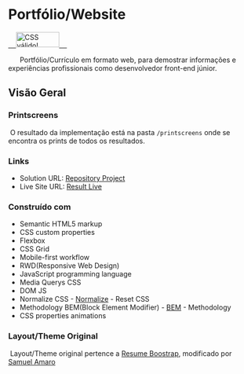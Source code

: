 # Portfólio/Website 

<p>
<a href="http://jigsaw.w3.org/css-validator/check/referer">
    <img style="border:0;width:88px;height:31px"
        src="http://jigsaw.w3.org/css-validator/images/vcss-blue"
        alt="CSS válido!"/>
    </a>
</p>
      
Portfólio/Currículo em formato web, para demostrar informações e experiências profissionais como desenvolvedor front-end júnior.

## Visão Geral

### Printscreens

 O resultado da implementação está na pasta ```/printscreens``` onde se encontra os prints de todos os resultados.

### Links

 - Solution URL: [Repository Project]()
 - Live Site URL: [Result Live]()

### Construído com

 - Semantic HTML5 markup
 - CSS custom properties
 - Flexbox
 - CSS Grid
 - Mobile-first workflow
 - RWD(Responsive Web Design)
 - JavaScript programming language
 - Media Querys CSS
 - DOM JS
 - Normalize CSS - [Normalize](https://necolas.github.io/normalize.css/) - Reset CSS
 - Methodology BEM(Block Element Modifier) - [BEM](http://getbem.com/introduction/) - Methodology
 - CSS properties animations

### Layout/Theme Original

 Layout/Theme original pertence a <a href="https://startbootstrap.com/theme/resume" target="_blank" rel="external">Resume Boostrap</a>, modificado por <a href="https://www.linkedin.com/in/samuel-amaro/" target="_blank" rel="external">Samuel Amaro</a>